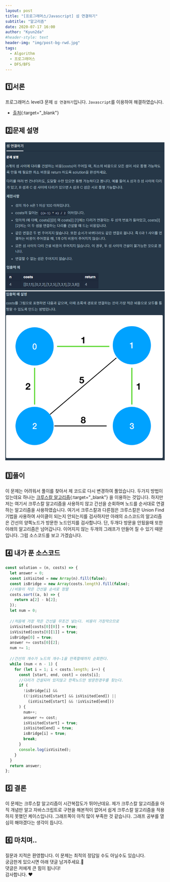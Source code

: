 ```yaml
---
layout: post
title: "[프로그래머스/Javascript] 섬 연결하기"
subtitle: "알고리즘"
date: 2020-07-17 16:00
author: "Kyun2da"
#header-style: text
header-img: "img/post-bg-rwd.jpg"
tags:
  - Algorithm
  - 프로그래머스
  - DFS/BFS
---
```


## 1️⃣서론

프로그래머스 level3 문제 `섬 연결하기`입니다.
`Javascript`를 이용하여 해결하였습니다.

- [출처](https://programmers.co.kr/learn/courses/30/lessons/42861){:target="\_blank"}

## 2️⃣문제 설명

![섬연결하기1](/img/algorithm/linkedIsland1.png)
![섬연결하기2](/img/algorithm/linkedIsland2.png)

## 3️⃣풀이

이 문제는 어려워서 풀이를 찾아서 제 코드로 다시 변경하여 풀었습니다. 두가지 방법이 있는데요 하나는 [크루스칼 알고리즘](https://m.blog.naver.com/PostView.nhn?blogId=ndb796&logNo=221230994142&proxyReferer=https:%2F%2Fwww.google.com%2F){:target="\_blank"} 을 이용하는 것입니다. 하지만 저는 여기서 크루스칼 알고리즘을 사용하지 않고 간선을 순회하며 노드를 순서대로 연결하는 알고리즘을 사용하였습니다. 여기서 크루스칼과 다른점은 크루스칼은 Union Find 기법을 사용하여 사이클이 되는지 안되는지를 검사하지만 아래의 소스코드의 알고리즘은 간선의 양쪽노드가 방문한 노드인지를 검사합니다. 단, 두개다 방문을 안됬을때 또한 아래의 알고리즘은 넘어갑니다. 이어지지 않는 두개의 그래프가 만들어 질 수 있기 때문입니다. 그럼 소스코드를 보고 가겠습니다.

## 4️⃣ 내가 푼 소스코드

```js
const solution = (n, costs) => {
  let answer = 0;
  const isVisited = new Array(n).fill(false);
  const isBridge = new Array(costs.length).fill(false);
  //비용이 작은 간선을 순서로 정렬
  costs.sort((a, b) => {
    return a[2] - b[2];
  });
  let num = 0;

  //처음에 가장 작은 간선을 무조건 넣는다. 비용이 가장작으므로
  isVisited[costs[0][0]] = true;
  isVisited[costs[0][1]] = true;
  isBridge[0] = true;
  answer += costs[0][2];
  num += 1;

  //간선의 개수가 노드의 개수-1을 만족할때까지 순회한다.
  while (num < n - 1) {
    for (let i = 1; i < costs.length; i++) {
      const [start, end, cost] = costs[i];
      //다리가 건설되어 있지않고 한쪽노드만 방문한경우를 찾는다.
      if (
        !isBridge[i] &&
        ((!isVisited[start] && isVisited[end]) ||
          (isVisited[start] && !isVisited[end]))
      ) {
        num++;
        answer += cost;
        isVisited[start] = true;
        isVisited[end] = true;
        isBridge[i] = true;
        break;
      }
      console.log(isVisited);
    }
  }
  return answer;
};
```

## 5️⃣ 결론

이 문제는 크루스칼 알고리즘이 시간복잡도가 뛰어난데요. 제가 크루스칼 알고리즘을 아직 개념만 알고 자바스크립트로 구현을 해본적이 없어서 쉽게 크루스칼 알고리즘을 적용하지 못했던 케이스입니다. 그래프쪽이 아직 많이 부족한 것 같습니다. 그래프 공부를 열심히 해야겠다는 생각이 듭니다.

## 6️⃣ 마치며..

질문과 지적은 환영합니다. 이 문제는 최적의 정답일 수도 아닐수도 있습니다.  
궁금한게 있으시면 아래 댓글 남겨주세요.🙏  
댓글은 저에게 큰 힘이 됩니다!  
감사합니다. ❤️
